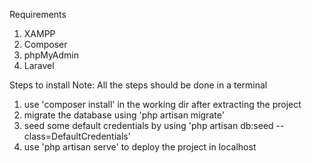 Requirements
1. XAMPP
2. Composer
3. phpMyAdmin
4. Laravel

Steps to install
Note: All the steps should be done in a terminal 
1. use 'composer install' in the working dir after extracting the project
2. migrate the database using 'php artisan migrate'
3. seed some default credentials by using 'php artisan db:seed --class=DefaultCredentials'
4. use 'php artisan serve' to deploy the project in localhost


